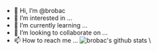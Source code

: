 - 👋 Hi, I’m @brobac
- 👀 I’m interested in ...
- 🌱 I’m currently learning ...
- 💞️ I’m looking to collaborate on ...
- 📫 How to reach me ...
![brobac's github stats](https://github-readme-stats.vercel.app/api?username=brobac&show_icons=true&&theme=onedark)
\\<!-- [![Solved.ac Profile](http://mazassumnida.wtf/api/v2/generate_badge?boj=issg2030)](https://solved.ac/issg2030/) -->

